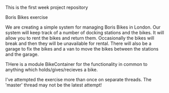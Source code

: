 This is the first week project repository

Boris Bikes exercise

We are creating a simple system for managing Boris Bikes in London. Our system will keep track of a number of docking stations and the bikes. It will allow you to rent the bikes and return them. Occasionally the bikes will break and then they will be unavailable for rental. There will also be a garage to fix the bikes and a van to move the bikes between the stations and the garage.

THere is a module BikeContainer for the functionality in common to anything which holds/gives/recieves a bike.

I've attempted the exercise more than once on separate threads. The 'master' thread may not be the latest attempt!
